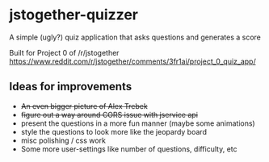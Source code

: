 # jstogether-quizzer
A simple (ugly?) quiz application that asks questions and generates a score

Built for Project 0 of /r/jstogether https://www.reddit.com/r/jstogether/comments/3fr1ai/project_0_quiz_app/


## Ideas for improvements
* ~~An even bigger picture of Alex Trebek~~
* ~~figure out a way around CORS issue with jservice api~~
* present the questions in a more fun manner (maybe some animations)
* style the questions to look more like the jeopardy board
* misc polishing / css work
* Some more user-settings like number of questions, difficulty, etc

